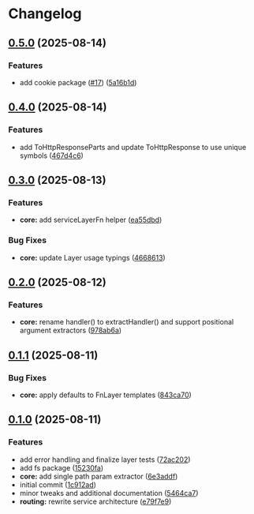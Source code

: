 # Changelog

## [0.5.0](https://github.com/DASPRiD/taxum/compare/core-v0.4.0...core-v0.5.0) (2025-08-14)


### Features

* add cookie package ([#17](https://github.com/DASPRiD/taxum/issues/17)) ([5a16b1d](https://github.com/DASPRiD/taxum/commit/5a16b1d3a21d60fd000c8f00c6b7d258606e85c6))

## [0.4.0](https://github.com/DASPRiD/taxum/compare/core-v0.3.0...core-v0.4.0) (2025-08-14)


### Features

* add ToHttpResponseParts and update ToHttpResponse to use unique symbols ([467d4c6](https://github.com/DASPRiD/taxum/commit/467d4c672c09b7fe39103ad6835ef44cb4a0638a))

## [0.3.0](https://github.com/DASPRiD/taxum/compare/core-v0.2.0...core-v0.3.0) (2025-08-13)


### Features

* **core:** add serviceLayerFn helper ([ea55dbd](https://github.com/DASPRiD/taxum/commit/ea55dbd2793331b943027ef052b2f36e7186e932))


### Bug Fixes

* **core:** update Layer usage typings ([4668613](https://github.com/DASPRiD/taxum/commit/4668613576413f1847c936d682f8ad3007433c44))

## [0.2.0](https://github.com/DASPRiD/taxum/compare/core-v0.1.1...core-v0.2.0) (2025-08-12)


### Features

* **core:** rename handler() to extractHandler() and support positional argument extractors ([978ab6a](https://github.com/DASPRiD/taxum/commit/978ab6a209b2207e045050d0f7b2c6db34307c54))

## [0.1.1](https://github.com/DASPRiD/taxum/compare/core-v0.1.0...core-v0.1.1) (2025-08-11)


### Bug Fixes

* **core:** apply defaults to FnLayer templates ([843ca70](https://github.com/DASPRiD/taxum/commit/843ca7017541843cbaae216b365ccdb485696395))

## [0.1.0](https://github.com/DASPRiD/taxum/compare/core-v0.0.1...core-v0.1.0) (2025-08-11)


### Features

* add error handling and finalize layer tests ([72ac202](https://github.com/DASPRiD/taxum/commit/72ac202f245e83341e709c5f02e1d71c87bbdf7d))
* add fs package ([15230fa](https://github.com/DASPRiD/taxum/commit/15230fadcad656e192f26f0b272e0d646493181a))
* **core:** add single path param extractor ([6e3addf](https://github.com/DASPRiD/taxum/commit/6e3addf360427eb8ec1e73f1071ac8130836f5c0))
* initial commit ([1c912ad](https://github.com/DASPRiD/taxum/commit/1c912ad75113592b6fddc18c93d92916468ceff0))
* minor tweaks and additional documentation ([5464ca7](https://github.com/DASPRiD/taxum/commit/5464ca749176da18c5f2fa6d430e68ee1ecd1371))
* **routing:** rewrite service architecture ([e79f7e9](https://github.com/DASPRiD/taxum/commit/e79f7e97caa36d091c3dfa369da80a9f918c4be4))
